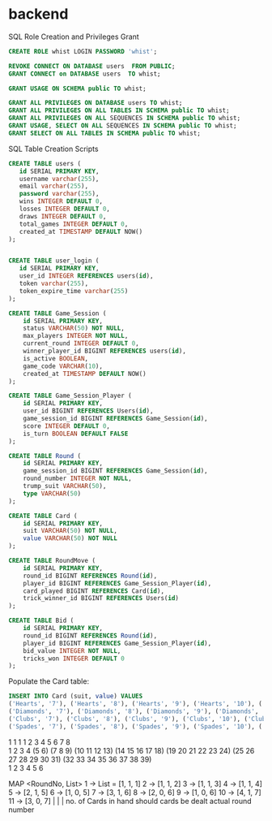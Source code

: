 # backend

SQL Role Creation and Privileges Grant

```SQL 
CREATE ROLE whist LOGIN PASSWORD 'whist';

REVOKE CONNECT ON DATABASE users  FROM PUBLIC;
GRANT CONNECT on DATABASE users  TO whist;

GRANT USAGE ON SCHEMA public TO whist;

GRANT ALL PRIVILEGES ON DATABASE users TO whist;
GRANT ALL PRIVILEGES ON ALL TABLES IN SCHEMA public TO whist;
GRANT ALL PRIVILEGES ON ALL SEQUENCES IN SCHEMA public TO whist;
GRANT USAGE, SELECT ON ALL SEQUENCES IN SCHEMA public TO whist;
GRANT SELECT ON ALL TABLES IN SCHEMA public TO whist;
```

SQL Table Creation Scripts
 
 ```SQL
 CREATE TABLE users (
    id SERIAL PRIMARY KEY,
    username varchar(255),
    email varchar(255),
    password varchar(255),
    wins INTEGER DEFAULT 0,
    losses INTEGER DEFAULT 0,
    draws INTEGER DEFAULT 0,
    total_games INTEGER DEFAULT 0,
    created_at TIMESTAMP DEFAULT NOW()
);


CREATE TABLE user_login (
    id SERIAL PRIMARY KEY,
    user_id INTEGER REFERENCES users(id),
    token varchar(255),
    token_expire_time varchar(255)
);
```

```SQL 
CREATE TABLE Game_Session (
    id SERIAL PRIMARY KEY,
    status VARCHAR(50) NOT NULL,
    max_players INTEGER NOT NULL,
    current_round INTEGER DEFAULT 0,
    winner_player_id BIGINT REFERENCES users(id),
    is_active BOOLEAN,
    game_code VARCHAR(10),
    created_at TIMESTAMP DEFAULT NOW()
);
```

```SQL 
CREATE TABLE Game_Session_Player (
    id SERIAL PRIMARY KEY,
    user_id BIGINT REFERENCES Users(id),
    game_session_id BIGINT REFERENCES Game_Session(id),
    score INTEGER DEFAULT 0,
    is_turn BOOLEAN DEFAULT FALSE
);
```

```SQL 
CREATE TABLE Round (
    id SERIAL PRIMARY KEY,
    game_session_id BIGINT REFERENCES Game_Session(id),
    round_number INTEGER NOT NULL,
    trump_suit VARCHAR(50),
    type VARCHAR(50)
);
```

```SQL 
CREATE TABLE Card (
    id SERIAL PRIMARY KEY,
    suit VARCHAR(50) NOT NULL,
    value VARCHAR(50) NOT NULL
);
```

```SQL 
CREATE TABLE RoundMove (
    id SERIAL PRIMARY KEY,
    round_id BIGINT REFERENCES Round(id),
    player_id BIGINT REFERENCES Game_Session_Player(id),
    card_played BIGINT REFERENCES Card(id),
    trick_winner_id BIGINT REFERENCES Users(id)
);
```

```SQL 
CREATE TABLE Bid (
    id SERIAL PRIMARY KEY,
    round_id BIGINT REFERENCES Round(id),
    player_id BIGINT REFERENCES Game_Session_Player(id),
    bid_value INTEGER NOT NULL,
    tricks_won INTEGER DEFAULT 0
);
```

Populate the Card table:

```SQL 
INSERT INTO Card (suit, value) VALUES 
('Hearts', '7'), ('Hearts', '8'), ('Hearts', '9'), ('Hearts', '10'), ('Hearts', 'J'), ('Hearts', 'Q'), ('Hearts', 'K'), ('Hearts', 'A'),
('Diamonds', '7'), ('Diamonds', '8'), ('Diamonds', '9'), ('Diamonds', '10'), ('Diamonds', 'J'), ('Diamonds', 'Q'), ('Diamonds', 'K'), ('Diamonds', 'A'),
('Clubs', '7'), ('Clubs', '8'), ('Clubs', '9'), ('Clubs', '10'), ('Clubs', 'J'), ('Clubs', 'Q'), ('Clubs', 'K'), ('Clubs', 'A'),
('Spades', '7'), ('Spades', '8'), ('Spades', '9'), ('Spades', '10'), ('Spades', 'J'), ('Spades', 'Q'), ('Spades', 'K'), ('Spades', 'A');
```

1 1 1 1   2      3           4              5                6                     7                       8          
1 2 3 4 (5 6) (7 8 9) (10 11 12 13) (14 15 16 17 18) (19 20 21 22 23 24) (25 26 27 28 29 30 31) (32 33 34 35 36 37 38 39)    
1 2 3 4   5      6

MAP <RoundNo, List<Integer>>
1 -> List<Integer> = [1, 1, 1]
2 -> [1, 1, 2]
3 -> [1, 1, 3]
4 -> [1, 1, 4]
5 -> [2, 1, 5]
6 -> [1, 0, 5]
7 -> [3, 1, 6]
8 -> [2, 0, 6]
9 -> [1, 0, 6]
10 -> [4, 1, 7]
11 -> [3,                         0,                            7]
       |                          |                             |
no. of Cards in hand    should cards be dealt         actual round number
